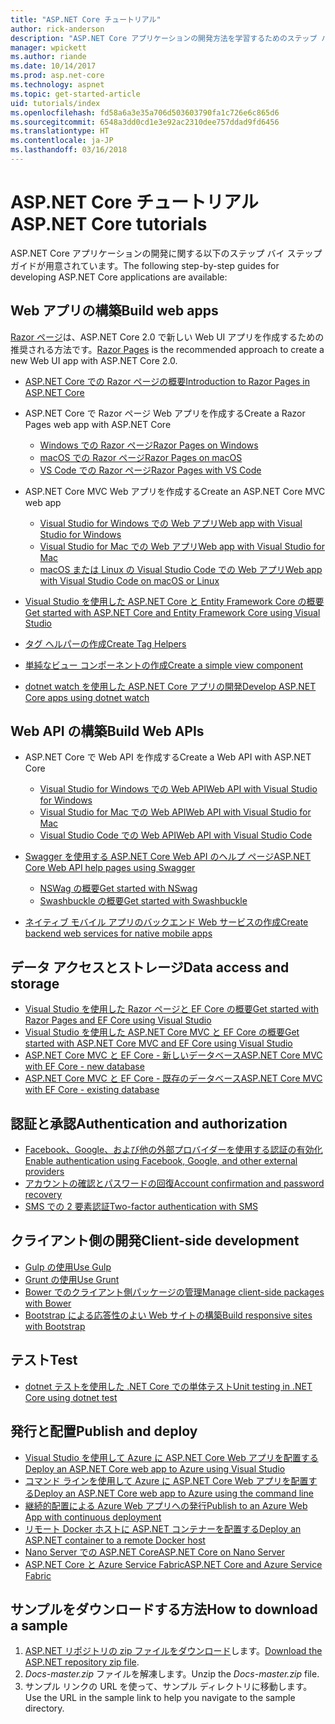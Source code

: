```yaml
---
title: "ASP.NET Core チュートリアル"
author: rick-anderson
description: "ASP.NET Core アプリケーションの開発方法を学習するためのステップ バイ ステップ ガイドの一覧です。"
manager: wpickett
ms.author: riande
ms.date: 10/14/2017
ms.prod: asp.net-core
ms.technology: aspnet
ms.topic: get-started-article
uid: tutorials/index
ms.openlocfilehash: fd58a6a3e35a706d503603790fa1c726e6c865d6
ms.sourcegitcommit: 6548a3dd0cd1e3e92ac2310dee757ddad9fd6456
ms.translationtype: HT
ms.contentlocale: ja-JP
ms.lasthandoff: 03/16/2018
---
```

# <a name="aspnet-core-tutorials"></a><span data-ttu-id="65930-103">ASP.NET Core チュートリアル</span><span class="sxs-lookup"><span data-stu-id="65930-103">ASP.NET Core tutorials</span></span>

<span data-ttu-id="65930-104">ASP.NET Core アプリケーションの開発に関する以下のステップ バイ ステップ ガイドが用意されています。</span><span class="sxs-lookup"><span data-stu-id="65930-104">The following step-by-step guides for developing ASP.NET Core applications are available:</span></span>

## <a name="build-web-apps"></a><span data-ttu-id="65930-105">Web アプリの構築</span><span class="sxs-lookup"><span data-stu-id="65930-105">Build web apps</span></span>

<span data-ttu-id="65930-106">[Razor ページ](xref:mvc/razor-pages/index)は、ASP.NET Core 2.0 で新しい Web UI アプリを作成するための推奨される方法です。</span><span class="sxs-lookup"><span data-stu-id="65930-106">[Razor Pages](xref:mvc/razor-pages/index) is the recommended approach to create a new Web UI app with ASP.NET Core 2.0.</span></span>

* [<span data-ttu-id="65930-107">ASP.NET Core での Razor ページの概要</span><span class="sxs-lookup"><span data-stu-id="65930-107">Introduction to Razor Pages in ASP.NET Core</span></span>](xref:mvc/razor-pages/index)
* <span data-ttu-id="65930-108">ASP.NET Core で Razor ページ Web アプリを作成する</span><span class="sxs-lookup"><span data-stu-id="65930-108">Create a Razor Pages web app with ASP.NET Core</span></span>

   * [<span data-ttu-id="65930-109">Windows での Razor ページ</span><span class="sxs-lookup"><span data-stu-id="65930-109">Razor Pages on Windows</span></span>](xref:tutorials/razor-pages/index)
   * [<span data-ttu-id="65930-110">macOS での Razor ページ</span><span class="sxs-lookup"><span data-stu-id="65930-110">Razor Pages on macOS</span></span>](xref:tutorials/razor-pages-mac/index)
   * [<span data-ttu-id="65930-111">VS Code での Razor ページ</span><span class="sxs-lookup"><span data-stu-id="65930-111">Razor Pages with VS Code</span></span>](xref:tutorials/razor-pages-vsc/index)  

* <span data-ttu-id="65930-112">ASP.NET Core MVC Web アプリを作成する</span><span class="sxs-lookup"><span data-stu-id="65930-112">Create an ASP.NET Core MVC web app</span></span>

   * [<span data-ttu-id="65930-113">Visual Studio for Windows での Web アプリ</span><span class="sxs-lookup"><span data-stu-id="65930-113">Web app with Visual Studio for Windows</span></span>](first-mvc-app/index.md)
   * [<span data-ttu-id="65930-114">Visual Studio for Mac での Web アプリ</span><span class="sxs-lookup"><span data-stu-id="65930-114">Web app with Visual Studio for Mac</span></span>](first-mvc-app-mac/index.md)
   * [<span data-ttu-id="65930-115">macOS または Linux の Visual Studio Code での Web アプリ</span><span class="sxs-lookup"><span data-stu-id="65930-115">Web app with Visual Studio Code on macOS or Linux</span></span>](first-mvc-app-xplat/index.md)

* [<span data-ttu-id="65930-116">Visual Studio を使用した ASP.NET Core と Entity Framework Core の概要</span><span class="sxs-lookup"><span data-stu-id="65930-116">Get started with ASP.NET Core and Entity Framework Core using Visual Studio</span></span>](../data/ef-mvc/index.md)
* [<span data-ttu-id="65930-117">タグ ヘルパーの作成</span><span class="sxs-lookup"><span data-stu-id="65930-117">Create Tag Helpers</span></span>](../mvc/views/tag-helpers/authoring.md)
* [<span data-ttu-id="65930-118">単純なビュー コンポーネントの作成</span><span class="sxs-lookup"><span data-stu-id="65930-118">Create a simple view component</span></span>](../mvc/views/view-components.md#walkthrough-creating-a-simple-view-component)
* [<span data-ttu-id="65930-119">dotnet watch を使用した ASP.NET Core アプリの開発</span><span class="sxs-lookup"><span data-stu-id="65930-119">Develop ASP.NET Core apps using dotnet watch</span></span>](dotnet-watch.md)

## <a name="build-web-apis"></a><span data-ttu-id="65930-120">Web API の構築</span><span class="sxs-lookup"><span data-stu-id="65930-120">Build Web APIs</span></span>
* <span data-ttu-id="65930-121">ASP.NET Core で Web API を作成する</span><span class="sxs-lookup"><span data-stu-id="65930-121">Create a Web API with ASP.NET Core</span></span>

  * [<span data-ttu-id="65930-122">Visual Studio for Windows での Web API</span><span class="sxs-lookup"><span data-stu-id="65930-122">Web API with Visual Studio for Windows</span></span>](first-web-api.md)
  * [<span data-ttu-id="65930-123">Visual Studio for Mac での Web API</span><span class="sxs-lookup"><span data-stu-id="65930-123">Web API with Visual Studio for Mac</span></span>](xref:tutorials/first-web-api-mac)
  * [<span data-ttu-id="65930-124">Visual Studio Code での Web API</span><span class="sxs-lookup"><span data-stu-id="65930-124">Web API with Visual Studio Code</span></span>](web-api-vsc.md)

* [<span data-ttu-id="65930-125">Swagger を使用する ASP.NET Core Web API のヘルプ ページ</span><span class="sxs-lookup"><span data-stu-id="65930-125">ASP.NET Core Web API help pages using Swagger</span></span>](xref:tutorials/web-api-help-pages-using-swagger)
  * [<span data-ttu-id="65930-126">NSWag の概要</span><span class="sxs-lookup"><span data-stu-id="65930-126">Get started with NSwag</span></span>](xref:tutorials/get-started-with-nswag)
  * [<span data-ttu-id="65930-127">Swashbuckle の概要</span><span class="sxs-lookup"><span data-stu-id="65930-127">Get started with Swashbuckle</span></span>](xref:tutorials/get-started-with-swashbuckle)

* [<span data-ttu-id="65930-128">ネイティブ モバイル アプリのバックエンド Web サービスの作成</span><span class="sxs-lookup"><span data-stu-id="65930-128">Create backend web services for native mobile apps</span></span>](../mobile/native-mobile-backend.md)

## <a name="data-access-and-storage"></a><span data-ttu-id="65930-129">データ アクセスとストレージ</span><span class="sxs-lookup"><span data-stu-id="65930-129">Data access and storage</span></span>
* [<span data-ttu-id="65930-130">Visual Studio を使用した Razor ページと EF Core の概要</span><span class="sxs-lookup"><span data-stu-id="65930-130">Get started with Razor Pages and EF Core using Visual Studio</span></span>](xref:data/ef-rp/intro)
* [<span data-ttu-id="65930-131">Visual Studio を使用した ASP.NET Core MVC と EF Core の概要</span><span class="sxs-lookup"><span data-stu-id="65930-131">Get started with ASP.NET Core MVC and EF Core using Visual Studio</span></span>](../data/ef-mvc/index.md)
* [<span data-ttu-id="65930-132">ASP.NET Core MVC と EF Core - 新しいデータベース</span><span class="sxs-lookup"><span data-stu-id="65930-132">ASP.NET Core MVC with EF Core - new database</span></span>](https://docs.microsoft.com/ef/core/get-started/aspnetcore/new-db)
* [<span data-ttu-id="65930-133">ASP.NET Core MVC と EF Core - 既存のデータベース</span><span class="sxs-lookup"><span data-stu-id="65930-133">ASP.NET Core MVC with EF Core - existing database</span></span>](https://docs.microsoft.com/ef/core/get-started/aspnetcore/existing-db)

## <a name="authentication-and-authorization"></a><span data-ttu-id="65930-134">認証と承認</span><span class="sxs-lookup"><span data-stu-id="65930-134">Authentication and authorization</span></span>
* [<span data-ttu-id="65930-135">Facebook、Google、および他の外部プロバイダーを使用する認証の有効化</span><span class="sxs-lookup"><span data-stu-id="65930-135">Enable authentication using Facebook, Google, and other external providers</span></span>](../security/authentication/social/index.md)
* [<span data-ttu-id="65930-136">アカウントの確認とパスワードの回復</span><span class="sxs-lookup"><span data-stu-id="65930-136">Account confirmation and password recovery</span></span>](../security/authentication/accconfirm.md)
* [<span data-ttu-id="65930-137">SMS での 2 要素認証</span><span class="sxs-lookup"><span data-stu-id="65930-137">Two-factor authentication with SMS</span></span>](../security/authentication/2fa.md)

## <a name="client-side-development"></a><span data-ttu-id="65930-138">クライアント側の開発</span><span class="sxs-lookup"><span data-stu-id="65930-138">Client-side development</span></span>
* [<span data-ttu-id="65930-139">Gulp の使用</span><span class="sxs-lookup"><span data-stu-id="65930-139">Use Gulp</span></span>](../client-side/using-gulp.md)
* [<span data-ttu-id="65930-140">Grunt の使用</span><span class="sxs-lookup"><span data-stu-id="65930-140">Use Grunt</span></span>](../client-side/using-grunt.md)
* [<span data-ttu-id="65930-141">Bower でのクライアント側パッケージの管理</span><span class="sxs-lookup"><span data-stu-id="65930-141">Manage client-side packages with Bower</span></span>](../client-side/bower.md)
* [<span data-ttu-id="65930-142">Bootstrap による応答性のよい Web サイトの構築</span><span class="sxs-lookup"><span data-stu-id="65930-142">Build responsive sites with Bootstrap</span></span>](../client-side/bootstrap.md)

## <a name="test"></a><span data-ttu-id="65930-143">テスト</span><span class="sxs-lookup"><span data-stu-id="65930-143">Test</span></span>
* [<span data-ttu-id="65930-144">dotnet テストを使用した .NET Core での単体テスト</span><span class="sxs-lookup"><span data-stu-id="65930-144">Unit testing in .NET Core using dotnet test</span></span>](https://docs.microsoft.com/dotnet/articles/core/testing/unit-testing-with-dotnet-test)

## <a name="publish-and-deploy"></a><span data-ttu-id="65930-145">発行と配置</span><span class="sxs-lookup"><span data-stu-id="65930-145">Publish and deploy</span></span>
* [<span data-ttu-id="65930-146">Visual Studio を使用して Azure に ASP.NET Core Web アプリを配置する</span><span class="sxs-lookup"><span data-stu-id="65930-146">Deploy an ASP.NET Core web app to Azure using Visual Studio</span></span>](publish-to-azure-webapp-using-vs.md)
* [<span data-ttu-id="65930-147">コマンド ラインを使用して Azure に ASP.NET Core Web アプリを配置する</span><span class="sxs-lookup"><span data-stu-id="65930-147">Deploy an ASP.NET Core web app to Azure using the command line</span></span>](publish-to-azure-webapp-using-cli.md)
* [<span data-ttu-id="65930-148">継続的配置による Azure Web アプリへの発行</span><span class="sxs-lookup"><span data-stu-id="65930-148">Publish to an Azure Web App with continuous deployment</span></span>](xref:host-and-deploy/azure-apps/azure-continuous-deployment)
* [<span data-ttu-id="65930-149">リモート Docker ホストに ASP.NET コンテナーを配置する</span><span class="sxs-lookup"><span data-stu-id="65930-149">Deploy an ASP.NET container to a remote Docker host</span></span>](https://docs.microsoft.com/azure/vs-azure-tools-docker-hosting-web-apps-in-docker)
* [<span data-ttu-id="65930-150">Nano Server での ASP.NET Core</span><span class="sxs-lookup"><span data-stu-id="65930-150">ASP.NET Core on Nano Server</span></span>](nano-server.md)
* [<span data-ttu-id="65930-151">ASP.NET Core と Azure Service Fabric</span><span class="sxs-lookup"><span data-stu-id="65930-151">ASP.NET Core and Azure Service Fabric</span></span>](https://docs.microsoft.com/azure/service-fabric/service-fabric-add-a-web-frontend)

<a name="download"></a> 
## <a name="how-to-download-a-sample"></a><span data-ttu-id="65930-152">サンプルをダウンロードする方法</span><span class="sxs-lookup"><span data-stu-id="65930-152">How to download a sample</span></span>
1. <span data-ttu-id="65930-153">[ASP.NET リポジトリの zip ファイルをダウンロード](https://codeload.github.com/aspnet/Docs/zip/master)します。</span><span class="sxs-lookup"><span data-stu-id="65930-153">[Download the ASP.NET repository zip file](https://codeload.github.com/aspnet/Docs/zip/master).</span></span>
1. <span data-ttu-id="65930-154">*Docs-master.zip* ファイルを解凍します。</span><span class="sxs-lookup"><span data-stu-id="65930-154">Unzip the *Docs-master.zip* file.</span></span>
1. <span data-ttu-id="65930-155">サンプル リンクの URL を使って、サンプル ディレクトリに移動します。</span><span class="sxs-lookup"><span data-stu-id="65930-155">Use the URL in the sample link to help you navigate to the sample directory.</span></span> 
